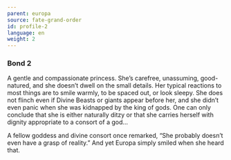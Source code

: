 ```yaml
---
parent: europa
source: fate-grand-order
id: profile-2
language: en
weight: 2
---
```


### Bond 2

A gentle and compassionate princess. She’s carefree, unassuming, good-natured, and she doesn’t dwell on the small details. Her typical reactions to most things are to smile warmly, to be spaced out, or look sleepy. She does not flinch even if Divine Beasts or giants appear before her, and she didn’t even panic when she was kidnapped by the king of gods. One can only conclude that she is either naturally ditzy or that she carries herself with dignity appropriate to a consort of a god…

A fellow goddess and divine consort once remarked, “She probably doesn’t even have a grasp of reality.” And yet Europa simply smiled when she heard that.
